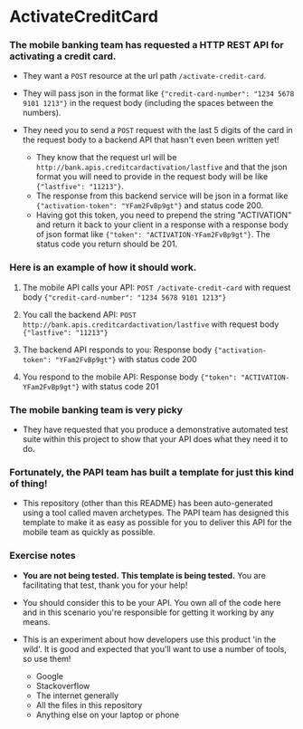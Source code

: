 # ActivateCreditCard

### The mobile banking team has requested a HTTP REST API for activating a credit card.

- They want a `POST` resource at the url path `/activate-credit-card`.

- They will pass json in the format like `{"credit-card-number": "1234 5678 9101 1213"}` in the request body (including the
  spaces between the numbers).

- They need you to send a `POST` request with the last 5 digits of the card in the request body to a backend API that hasn't even
  been written yet!
  - They know that the request url will be `http://bank.apis.creditcardactivation/lastfive` and that the json
    format you will need to provide in the request body will be like `{"lastfive": "11213"}`.
  - The response from this backend service will be json in a format like `{"activation-token": "YFam2FvBp9gt"}` and
    status code 200.
  - Having got this token, you need to prepend the string "ACTIVATION" and return it back to your client in a response with a response
    body of json format like `{"token": "ACTIVATION-YFam2FvBp9gt"}`. The status code you return should be 201.

### Here is an example of how it should work.

1. The mobile API calls your API: `POST /activate-credit-card` with request body `{"credit-card-number": "1234 5678 9101 1213"}`

2. You call the backend API: `POST http://bank.apis.creditcardactivation/lastfive` with request body `{"lastfive": "11213"}`

3. The backend API responds to you: Response body `{"activation-token": "YFam2FvBp9gt"}` with status code 200

4. You respond to the mobile API: Response body `{"token": "ACTIVATION-YFam2FvBp9gt"}` with status code 201

### The mobile banking team is very picky

- They have requested that you produce a demonstrative automated test suite within this project to show that your API does what they
  need it to do.

### Fortunately, the PAPI team has built a template for just this kind of thing!

- This repository (other than this README) has been auto-generated using a tool called maven archetypes. The PAPI team has designed
  this template to make it as easy as possible for you to deliver this API for the mobile team as quickly as possible.
  
### Exercise notes

- **You are not being tested.** **This template is being tested.** You are facilitating that test, thank you for your help!

- You should consider this to be your API. You own all of the code here and in this scenario you're responsible for getting it
  working by any means.

- This is an experiment about how developers use this product 'in the wild'. It is good and expected that you'll want to use a number
  of tools, so use them!
  - Google
  - Stackoverflow
  - The internet generally
  - All the files in this repository
  - Anything else on your laptop or phone
